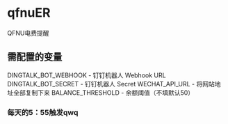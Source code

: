 # qfnuER
QFNU电费提醒
## 需配置的变量
DINGTALK_BOT_WEBHOOK - 钉钉机器人 Webhook URL
DINGTALK_BOT_SECRET - 钉钉机器人 Secret
WECHAT_API_URL - 将网站地址全部复制下来
BALANCE_THRESHOLD - 余额阈值（不填默认50）
### 每天的5：55触发qwq

